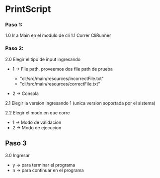 # PrintScript 


### Paso 1:

1.0 Ir a Main en el modulo de cli 
1.1 Correr CliRunner

### Paso 2:

2.0 Elegir el tipo de input ingresando 
* 1 -> File path, proveemos dos file path de prueba 
  * "cli/src/main/resources/incorrectFile.txt"
  * "cli/src/main/resources/correctFile.txt"

* 2 -> Consola

2.1 Elegir la version ingresando 1 (unica version soportada por el sistema)

2.2 Elegir el modo en que corre
* 1 -> Modo de validacion
* 2 -> Modo de ejecucion 

## Paso 3

3.0 Ingresar

* y -> para terminar el programa
* n -> para continuar en el programa
